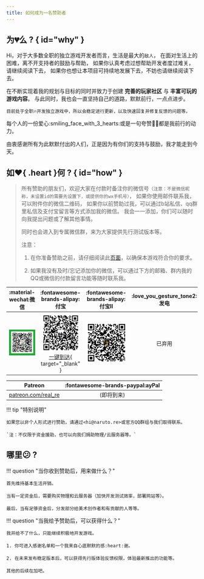 ```yaml
---
title: 如何成为一名赞助者
---
```


## 为:broken_heart:么 ? { id="why" }

Hi，对于大多数全职的独立游戏开发者而言，生活是最大的`敌人`，
在面对生活上的困难，离不开支持者的鼓励与帮助，
如果你认真考虑过想帮助开发者度过难关，请继续阅读下去，
如果你也想让本项目可持续地发展下去，不妨也请继续阅读下去。

在不断实现着我的规划与目标的同时并致力于创建 __完善的玩家社区__ 与 __丰富可玩的游戏内容__。
与此同时，我也会一直坚持自己的道路，默默前行，一点点进步。

`目前处于全职🔥开发独立游戏中，所以会稳定进行更新，以及快速回复并修复反馈的问题等。`

每个人的一份爱心:smiling_face_with_3_hearts:或是一句夸赞👍🏻都是我前行的动力。

由衷感谢所有为此默默付出的人们，正是因为有你们的支持与鼓励，我才能走到今天。

## 如:heart:{ .heart }何 ? { id="how" }

> 所有赞助的朋友们，欢迎大家在付款时备注你的微信号`（注意：不是微信昵称，未设置id的需要先设置下，或提供你的wx手机号）`，
> 如果你使用邮件联系我，可以附件你的微信二维码，
> 如果你以前赞助过我，可以通过b站私信、qq群里私信及支付宝留言等方式添加我的微信。
> 我会一一添加，你们可以随时向我提出问题或了解其他事情。
>
> 同时也会进入到专属微信群，来为大家提供先行测试版本等。
>
> 注意：
>
> 1. 在你准备赞助之前，请仔细阅读此[页面](../readme/index.md)，以确保本游戏符合你的要求。
>
> 2. 如果我没有及时/忘记添加你的微信，可以通过下方的邮箱、群内我的QQ或微信的付款留言功能等随时联系我。

| :material-wechat:微信 | :fontawesome-brands-alipay:付宝 | :fontawesome-brands-alipay:付宝Ⅱ | :love_you_gesture_tone2:发电 |
| :---: | :---: | :---: | :---: |
| ![微信](../../assets/img/wx_pay.png) | ![支付宝](../../assets/img/ali_pay.png)[一键到达](https://qr.alipay.com/fkx16609qldaools5agzd75){ target="_blank" } | ![支付宝Ⅱ](../../assets/img/ali_pay2.png) | 已弃用 |

| Patreon | :fontawesome-brands-paypal:ayPal |
| :---: | :---: |
| [patreon.com/real_re](已弃用) | (即将到来) |

!!! tip "特别说明"

    如果您以非个人形式进行赞助，请通过<hi@naruto.re>或官方QQ群组与我们取得联系。

    `注：不仅限于资金援助，也可以向我们捐助物理/云服务器等。`

## 哪里:confused: ?

!!! question "当你收到赞助后，用来做什么？"

    首先维持基本生活开销。

    当有一定资金后，需要购买物理和云服务器（加快开发测试效率，部署网站等）。

    最后，当有足够资金后，分发部分给美术创作者和有贡献的人等等。

!!! question "当我给予赞助后，可以获得什么？"

    我并给不了什么，只能继续积极地开发游戏。

    1. 你可进入感谢名单和一个我来自心底默默的感:heart:谢。

    2. 在未来发布稳定版本后，可以获得先行版体验反馈权限，体验最新推出的功能等。

    其他的后续在加吧。
